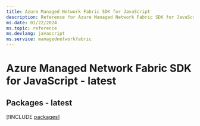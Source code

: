 ```yaml
---
title: Azure Managed Network Fabric SDK for JavaScript
description: Reference for Azure Managed Network Fabric SDK for JavaScript
ms.date: 01/22/2024
ms.topic: reference
ms.devlang: javascript
ms.service: managednetworkfabric
---
```

# Azure Managed Network Fabric SDK for JavaScript - latest
## Packages - latest
[!INCLUDE [packages](managed-network-fabric-index.md)]